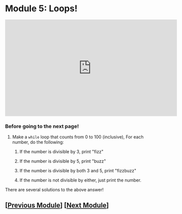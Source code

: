 # Module 5: Loops! 

<iframe width="560" height="315" src="https://www.youtube.com/embed/LnzWcAV24n4?si=OZC6jzT60mzSeMlp" title="YouTube video player" frameborder="0" allow="accelerometer; autoplay; clipboard-write; encrypted-media; gyroscope; picture-in-picture; web-share" referrerpolicy="strict-origin-when-cross-origin" allowfullscreen></iframe>


### Before going to the next page!

1. Make a `while` loop that counts from 0 to 100 (inclusive), For each number, do the following:

	1. If the number is divisible by 3, print "fizz"

	2. If the number is divisible by 5, print "buzz"

	3. If the number is divisible by both 3 and 5, print "fizzbuzz"

	4. If the number is not divisible by either, just print the number.

There are several solutions to the above answer!


## \[[Previous Module](./module4.md)\] \[[Next Module](./module6.md)\]
